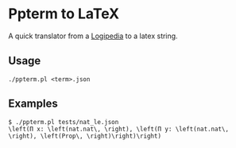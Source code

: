 # Ppterm to LaTeX

A quick translator from a
[Logipedia](https://github.com/deducteam/logipedia) to a latex
string.

## Usage
```
./ppterm.pl <term>.json
```

## Examples
```
$ ./ppterm.pl tests/nat_le.json
\left(Π x: \left(nat.nat\, \right), \left(Π y: \left(nat.nat\,
\right), \left(Prop\, \right)\right)\right)
```

